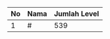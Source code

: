| No | Nama            | Jumlah Level |
|----|-----------------|--------------|
| 1  | #    |    539        |
